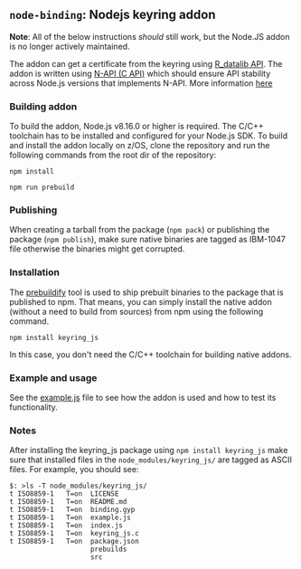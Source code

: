 ## `node-binding`: Nodejs keyring addon

**Note**: All of the below instructions _should_ still work, but the Node.JS addon is no longer actively maintained.

The addon can get a certificate from the keyring using [R_datalib API](https://www.ibm.com/support/knowledgecenter/SSLTBW_2.4.0/com.ibm.zos.v2r4.ichd100/datalib.htm). The addon is written using [N-API (C API)](https://nodejs.org/dist/latest-v12.x/docs/api/n-api.html#n_api_n_api) which should ensure API stability across Node.js versions that implements N-API. More information [here](https://medium.com/the-node-js-collection/n-api-next-generation-apis-for-node-js-native-addons-available-across-all-lts-release-lines-4f35b781f00e)

### Building addon
To build the addon, Node.js v8.16.0 or higher is required. The C/C++ toolchain has to be installed and configured for your Node.js SDK. To build and install the addon locally on z/OS, clone the repository and run the following commands from the root dir of the repository:

```npm install```  

```npm run prebuild``` 

### Publishing 
When creating a tarball from the package (`npm pack`) or publishing the package (`npm publish`), make sure native binaries are tagged as IBM-1047 file otherwise the binaries might get corrupted.

### Installation
The [prebuildify](https://nodejs.org/api/n-api.html#n_api_prebuildify) tool is used to ship prebuilt binaries to the package that is published to npm. That means, you can simply install the native addon (without a need to build from sources) from npm using the following command.

```npm install keyring_js``` 

In this case, you don't need the C/C++ toolchain for building native addons.

### Example and usage
See the [example.js](./example.js) file to see how the addon is used and how to test its functionality.

### Notes
After installing the keyring_js package using `npm install keyring_js` make sure that installed files in the `node_modules/keyring_js/` are tagged as ASCII files.
For example, you should see:
```
$: >ls -T node_modules/keyring_js/
t ISO8859-1   T=on  LICENSE
t ISO8859-1   T=on  README.md
t ISO8859-1   T=on  binding.gyp
t ISO8859-1   T=on  example.js
t ISO8859-1   T=on  index.js
t ISO8859-1   T=on  keyring_js.c
t ISO8859-1   T=on  package.json
                    prebuilds
                    src

```